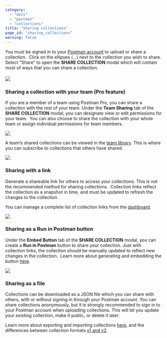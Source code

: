 ```yaml
---
category: 
  - "docs"
  - "postman"
  - "collections"
title: "Sharing collections"
page_id: "sharing_collections"
warning: false
---
```



You must be signed in to your [Postman account](https://www.getpostman.com/docs/Postman+Account) to upload or share a collection.  Click on the ellipses (...) next to the collection you wish to share. Select "Share" to open the **SHARE COLLECTION** modal which will contain most of ways that you can share a collection.

##### **![](https://s3.amazonaws.com/postman-static-getpostman-com/postman-docs/58564542.png)**

### **Sharing a collection with your team (Pro feature)**

If you are a member of a team using Postman Pro, you can share a collection with the rest of your team. Under the **Team Sharing** tab of the **SHARE COLLECTION** modal, you can designate view or edit permissions for your team.  You can also choose to share the collection with your whole team or assign individual permissions for team members. 

![](https://s3.amazonaws.com/postman-static-getpostman-com/postman-docs/59137211.png)

A team’s shared collections can be viewed in the [team library](https://www.getpostman.com/docs/Team+Library). This is where you can subscribe to collections that others have shared.

![](https://s3.amazonaws.com/postman-static-getpostman-com/postman-docs/58589238.png)

### **Sharing with a link**

Generate a shareable link for others to access your collections. This is not the recommended method for sharing collections.  Collection links reflect the collection as a snapshot in time, and must be updated to refresh the changes to the collection.

You can manage a complete list of collection links from the<a> </a>[dashboard](https://app.getpostman.com/dashboard/collections/links).

**![](https://s3.amazonaws.com/postman-static-getpostman-com/postman-docs/58564829.png)**

### **Sharing as a Run in Postman button**

Under the **Embed Button** tab of the **SHARE COLLECTION** modal, you can create a **Run in Postman** button to share your collection. Just with collection links, the collection should be manually updated to reflect new changes in the collection.  Learn more about generating and embedding the button [here](https://www.getpostman.com/docs/Run+in+Postman).

![](https://s3.amazonaws.com/postman-static-getpostman-com/postman-docs/58564746.png)

### **Sharing as a file**

Collections can be downloaded as a JSON file which you can share with others, with or without signing in through your Postman account. You can share collections anonymously, but it is strongly recommended to sign in to your Postman account when uploading collections. This will let you update your existing collection, make it public, or delete it later.

Learn more about exporting and importing collections [here](https://www.getpostman.com/docs/Postman+data+formats), and the differences between collection formats [v1 and v2](http://blog.getpostman.com/2015/06/05/travelogue-of-postman-collection-format-v2/).

